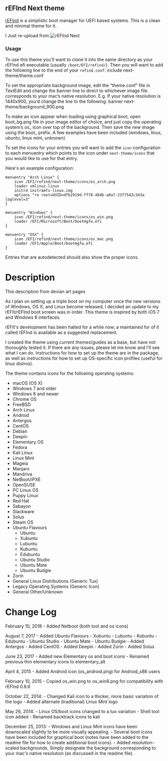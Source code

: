 ## rEFInd Next theme

[rEFInd](http://www.rodsbooks.com/refind/) is a simplistic boot manager for UEFI
based systems. This is a clean and minimal theme for it.

I Just re-upload from
![rEFInd Next](http://sdbinwiiexe.deviantart.com/)

### Usage

To use this theme you'll want to clone it into the same directory as your rEFInd
efi executable (usually `/boot/EFI/refind/`). Then you will want to add the following line to the end of your `refind.conf`:
	include next-theme/theme.conf


To set the appropriate background image, edit the “theme.conf” file in TextEdit and change the banner line to direct to whichever image file corresponds to your mac’s native resolution.
E.g. If your native resolution is 1440x900, you’d change the line to the following:
	banner next-theme/background_900.png

To make an icon appear when loading using graphical boot, open boot_bg.png file in your image editor of choice, and just copy the operating system’s os_ icon over top of the background.  Then save the new image using the boot_ prefix.  A few examples have been included (windows, linux, ubuntu, linux mint, unknown)

To set the icons for your entries you will want to add the `icon` configuration
to each menuentry which points to the icon under `next-theme/icons` that you
would like to use for that entry.

Here's an example configuration:

````
menuentry "Arch Linux" {
	icon /EFI/refind/next-theme/icons/os_arch.png
	loader vmlinuz-linux
	initrd initramfs-linux.img
	options "ro root=UUID=dfb2919d-ff78-48db-a8a7-23f7542c343a loglevel=3"
}

menuentry "Windows" {
	icon /EFI/refind/next-theme/icons/os_win.png
	loader /EFI/Microsoft/Boot/bootmgfw.efi
}

menuentry "OSX" {
	icon /EFI/refind/next-theme/icons/os_mac.png
	loader /EFI/Apple/Boot/bootmgfw.efi
}
````

Entries that are autodetected should also show the proper icons.

# Description
This description from devian art pages

As I plan on setting up a triple boot on my computer once the new versions of Windows, OS X, and Linux become released, I decided an update to my rEFIt/rEFInd boot screen was in order. This theme is inspired by both iOS 7 and Windows 8 interfaces.

rEFIt's development has been halted for a while now; a maintained for of it called rEFInd is available as a suggested replacement.

I created the theme using current themes/guides as a base, but have not thoroughly tested it. If there are any issues, please let me know and I'll see what I can do. Instructions for how to set up the theme are in the package, as well as instructions for how to set up OS-specific icon profiles (useful for linux distros).

The theme contains icons for the following operating systems:
 - macOS (OS X)
 - Windows 7 and older
 - Windows 8 and newer
 - Chrome OS
 - FreeBSD
 - Arch Linux
 - Android
 - Antergos
 - CentOS
 - Debian
 - Deepin
 - Elementary OS
 - Fedora
 - Kali Linux
 - Linux Mint
 - Mageia
 - Manjaro
 - Mandriva
 - NetBoot/iPXE
 - OpenSUSE
 - PC Linux OS
 - Puppy Linux
 - Red Hat
 - Sabayon
 - Slackware
 - Solus
 - Steam OS
 - Ubuntu Flavours
     - Ubuntu
     - Xubuntu
     - Lubuntu
     - Kubuntu
     - Edubuntu
     - Ubuntu Studio
     - Ubuntu Mate
     - Ubuntu Budgie
 - Zorin
 - General Linux Distributions (Generic Tux)
 - Legacy Operating Systems (Generic Icon)
 - General Other/Unknown

# Change Log

February 10, 2018
    - Added Netboot (both tool and os icons)

August 7, 2017
    - Added Ubuntu Flavours
        - Xubuntu
        - Lubuntu
        - Kubuntu
        - Edubuntu
        - Ubuntu Studio
        - Ubuntu Mate
        - Ubuntu Budgie
    - Added Antergos
    - Added CentOS
    - Added Deepin
    - Added Zorin
    - Added Solus

June 23, 2017
    - Added new Elementary os and boot icons
    - Renamed previous thin elementary icons to elementary_alt

April 4, 2015
    - Added Android icon (os_android.png) for Android_x86 users

February 10, 2015
    - Copied os_win.png to os_win8.png for compatibility with rEFInd 0.8.6

October 22, 2014:
    - Changed Kali icon to a thicker, more basic variation of the logo
    - Added alternate (traditional) Linux Mint logo

May 26, 2014:
    - Linux OS/boot icons changed to a tux variation
    - Shell tool icon added
    - Renamed backtrack icons to kali

December 25, 2013:
    - Windows and Linux Mint icons have been downscaled slightly to be more visually appealing.
    - Several boot icons have been included for graphical boot (notes have been added to the readme file for how to create additional boot icons).
    - Added resolution-scaled backgrounds.  Simply designate the background corresponding to your mac's native resolution (as discussed in the readme file).
